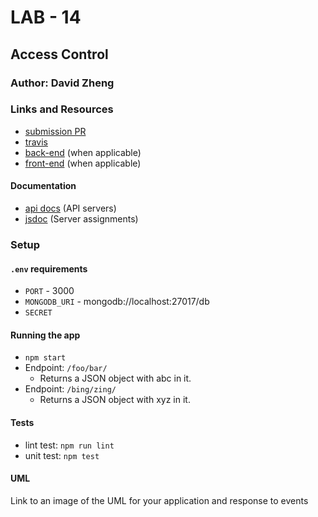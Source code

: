 # LAB - 14

## Access Control

### Author: David Zheng 

### Links and Resources
* [submission PR](https://github.com/davidzheng-401d32/lab-14/pull/1)
* [travis](https://travis-ci.com/davidzheng-401d32/lab-14)
* [back-end](http://xyz.com) (when applicable)
* [front-end](http://xyz.com) (when applicable)

#### Documentation
* [api docs](http://xyz.com) (API servers)
* [jsdoc](http://xyz.com) (Server assignments)


### Setup
#### `.env` requirements
* `PORT` - 3000
* `MONGODB_URI` - mongodb://localhost:27017/db
* `SECRET`

#### Running the app
* `npm start`
* Endpoint: `/foo/bar/`
  * Returns a JSON object with abc in it.
* Endpoint: `/bing/zing/`
  * Returns a JSON object with xyz in it.
  
#### Tests
* lint test: `npm run lint`
* unit test: `npm test`

#### UML
Link to an image of the UML for your application and response to events
